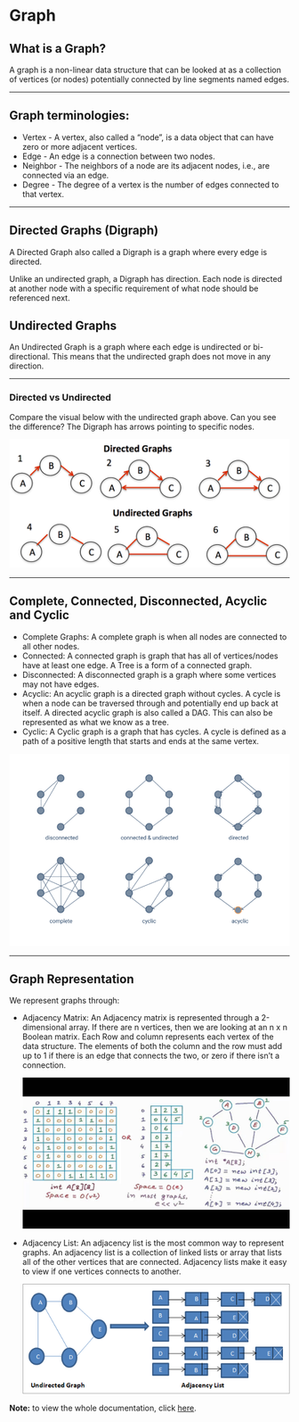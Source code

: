 # Graph
## What is a Graph?
A graph is a non-linear data structure that can be looked at as a collection of vertices (or nodes) potentially connected by line segments named edges.

---

## Graph terminologies:
+ Vertex - A vertex, also called a “node”, is a data object that can have zero or more adjacent vertices.
+ Edge - An edge is a connection between two nodes.
+ Neighbor - The neighbors of a node are its adjacent nodes, i.e., are connected via an edge.
+ Degree - The degree of a vertex is the number of edges connected to that vertex.

---

## Directed Graphs (Digraph)
A Directed Graph also called a Digraph is a graph where every edge is directed.

Unlike an undirected graph, a Digraph has direction. Each node is directed at another node with a specific requirement of what node should be referenced next.


## Undirected Graphs
An Undirected Graph is a graph where each edge is undirected or bi-directional. This means that the undirected graph does not move in any direction.

---

### Directed vs Undirected
Compare the visual below with the undirected graph above. Can you see the difference? The Digraph has arrows pointing to specific nodes.

![Graphs1](Assets/Graphs1.png)

---



## Complete, Connected, Disconnected, Acyclic and Cyclic

+ Complete Graphs: A complete graph is when all nodes are connected to all other nodes.
+ Connected: A connected graph is graph that has all of vertices/nodes have at least one edge. A Tree is a form of a connected graph.
+ Disconnected: A disconnected graph is a graph where some vertices may not have edges.
+ Acyclic: An acyclic graph is a directed graph without cycles. A cycle is when a node can be traversed through and potentially end up back at itself. A directed acyclic graph is also called a DAG. This can also be represented as what we know as a tree.
+ Cyclic: A Cyclic graph is a graph that has cycles. A cycle is defined as a path of a positive length that starts and ends at the same vertex.

![Graphs2](Assets/Graphs2.png)

---

## Graph Representation
We represent graphs through:

+ Adjacency Matrix: An Adjacency matrix is represented through a 2-dimensional array. If there are n vertices, then we are looking at an n x n Boolean matrix. Each Row and column represents each vertex of the data structure. The elements of both the column and the row must add up to 1 if there is an edge that connects the two, or zero if there isn’t a connection.

	![AdjecancyMatrix](Assets/AdjacancyMatrix.jpg)

+ Adjacency List: An adjacency list is the most common way to represent graphs. An adjacency list is a collection of linked lists or array that lists all of the other vertices that are connected. Adjacency lists make it easy to view if one vertices connects to another.

	![AdjacencyList](Assets/AdjacencyList.png)
	

**Note:** to view the whole documentation, click [here](https://codefellows.github.io/common_curriculum/data_structures_and_algorithms/Code_401/class-35/resources/graphs.html).




